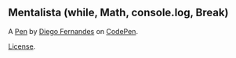 Mentalista (while, Math, console.log, Break)
--------------------------------------------


A [Pen](https://codepen.io/diegofernandesfeijo/pen/BapKxPG) by [Diego Fernandes](https://codepen.io/diegofernandesfeijo) on [CodePen](https://codepen.io).

[License](https://codepen.io/diegofernandesfeijo/pen/BapKxPG/license).